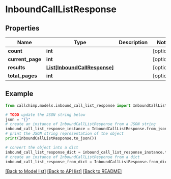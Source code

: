 # InboundCallListResponse


## Properties

Name | Type | Description | Notes
------------ | ------------- | ------------- | -------------
**count** | **int** |  | [optional] 
**current_page** | **int** |  | [optional] 
**results** | [**List[InboundCallResponse]**](InboundCallResponse.md) |  | [optional] 
**total_pages** | **int** |  | [optional] 

## Example

```python
from callchimp.models.inbound_call_list_response import InboundCallListResponse

# TODO update the JSON string below
json = "{}"
# create an instance of InboundCallListResponse from a JSON string
inbound_call_list_response_instance = InboundCallListResponse.from_json(json)
# print the JSON string representation of the object
print(InboundCallListResponse.to_json())

# convert the object into a dict
inbound_call_list_response_dict = inbound_call_list_response_instance.to_dict()
# create an instance of InboundCallListResponse from a dict
inbound_call_list_response_from_dict = InboundCallListResponse.from_dict(inbound_call_list_response_dict)
```
[[Back to Model list]](../README.md#documentation-for-models) [[Back to API list]](../README.md#documentation-for-api-endpoints) [[Back to README]](../README.md)


